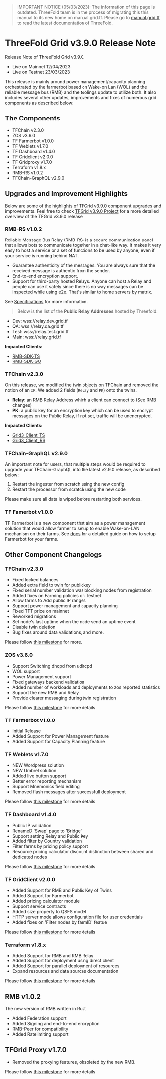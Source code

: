 > IMPORTANT NOTICE (05/03/2023): 
The information of this page is outdated. ThreeFold team is in the process of migrating this this manual to its new home on manual.grid.tf. Please go to [manual.grid.tf](https://manual.grid.tf/) to read the latest documentation of ThreeFold.

# ThreeFold Grid v3.9.0 Release Note

Release Note of ThreeFold Grid v3.9.0.

- Live on Mainnet 12/04/2023
- Live on Testnet 23/03/2023


This release is mainly around power management/capacity planning orchestrated by the farmerbot based on Wake-on Lan (WOL) and the reliable message bus (RMB) and the toolings update to utilize both. It also includes several other updates, improvements and fixes of numerous grid components as described below:

## The Components

- TFChain v2.3.0
- ZOS v3.6.0
- TF Farmerbot v1.0.0
- TF Weblets v1.7.0
- TF Dashboard v1.4.0
- TF Gridclient v2.0.0
- TF Gridproxy v1.7.0
- Terraform v1.8.x
- RMB-RS v1.0.2
- TFChain-GraphQL v2.9.0

## Upgrades and Improvement Highlights

Below are some of the highlights of TFGrid v3.9.0 component upgrades and improvements.
Feel free to check [TFGrid v3.9.0 Project](https://github.com/orgs/threefoldtech/projects/172) for a more detailed overview of the TFGrid v3.9.0 release.


### RMB-RS v1.0.2

Reliable Message Bus Relay (RMB-RS) is a secure communication panel that allows bots to communicate together in a chat-like way. It makes it very easy to host a service or a set of functions to be used by anyone, even if your service is running behind NAT.

- Guarantee authenticity of the messages. You are always sure that the received message is authentic from the sender.
- End-to-end encryption support.
- Support for third-party hosted Relays. Anyone can host a Relay and people can use it safely since there is no way messages can be inspected while using e2e. That's similar to home servers by matrix.

See [Specifications](https://github.com/threefoldtech/rmb-rs/blob/main/docs/readme.md) for more information.

> Below is the list of the __Public Relay Addresses__ hosted by Threefold:

- Dev: wss://relay.dev.grid.tf
- QA: wss://relay.qa.grid.tf
- Test: wss://relay.test.grid.tf 
- Main: wss://relay.grid.tf 

__Impacted Clients:__

- [RMB-SDK-TS](https://github.com/threefoldtech/rmb-sdk-ts/releases/tag/v1.1.1)
- [RMB-SDK-GO](https://github.com/threefoldtech/rmb-sdk-go/releases/tag/v1.0.0)


### TFChain v2.3.0

On this release, we modified the twin objects on TFChain and removed the notion of an `IP`. We added 2 fields (`Relay` and `PK`) onto the twins.

- __Relay__: an RMB Relay Address which a client can connect to (See RMB changes)
- __PK__: a public key for an encryption key which can be used to encrypt messages on the Public Relay, if not set, traffic will be unencrypted.

__Impacted Clients:__

- [Grid3_Client_TS](https://github.com/threefoldtech/grid3_client_ts/releases/tag/1.5.3)
- [Grid3_Client_RS](https://github.com/threefoldtech/grid3_client_rs/releases/tag/v0.2.0)

### TFChain-GraphQL v2.9.0

An important note for users, that multiple steps would be required to upgrade your TFChain-GraphQL into the latest v2.9.0 release, as described below:

1. Restart the ingester from scratch using the new config
2. Restart the processor from scratch using the new code

Please make sure all data is wiped before restarting both services.

### TF Famerbot v1.0.0

TF Farmerbot is a new component that aim as a power management solution that would allow farmer to setup to enable Wake-on-LAN mechanism on their farms. See [docs](https://manual.grid.tf/farmerbot/farmerbot.html) for a detailed guide on how to setup Farmerbot for your farms.

## Other Component Changelogs

### TFChain v2.3.0

- Fixed locked balances
- Added extra field to twin for publickey
- Fixed serial number validation was blocking nodes from registration
- Added fixes on Farming policies on Testnet 
- Allow farms to Add public IP ranges
- Support power management and capacity planning
- Fixed TFT price on mainnet
- Reworked migrations
- Set node's last uptime when the node send an uptime event
- Disable twin deletion
- Bug fixes around data validations, and more.

Please follow [this milestone](https://github.com/threefoldtech/tfchain/milestone/11) for more.

### ZOS v3.6.0

- Support Switching dhcpd from udhcpd
- WOL support
- Power Management support
- Fixed gateways backend validation
- Added number of workloads and deployments to zos reported statistics
- Support the new RMB and Relay
- Provide clearer messaging during twin registration

Please follow [this milestone](https://github.com/threefoldtech/zos/milestone/12) for more details

### TF Farmerbot v1.0.0

- Initial Release
- Added Support for Power Management feature
- Added Support for Capacity Planning feature

### TF Weblets v1.7.0

- NEW Wordpress solution
- NEW Umbrel solution
- Added live button support
- Better error reporting mechanism
- Support Mnemonics field editing
- Removed flash messages after successfull deployment

Please follow [this milestone](https://github.com/threefoldtech/grid_weblets/milestone/9) for more details

### TF Dashboard v1.4.0

- Public IP validation
- RenameD 'Swap' page to 'Bridge'
- Support setting Relay and Public Key
- Added filter by Country validation
- Filter farms by pricing policy support
- Resource pricing calculator discount distinction between shared and dedicated nodes

Please follow [this milestone](https://github.com/threefoldtech/tfgrid_dashboard/milestone/13) for more details

### TF GridClient v2.0.0

- Added Support for RMB and Public Key of Twins
- Added Support for Farmerbot
- Added pricing calculator module
- Support service contracts
- Added size property to QSFS model
- HTTP server mode allows configuration file for user credentials
- Added fixes on 'Filter nodes by farmID' featue


Please follow [this milestone](https://github.com/threefoldtech/grid3_client_ts/milestone/15) for more details

### Terraform v1.8.x

- Added Support for RMB and RMB Relay
- Added Support for deployment using direct client 
- Added Support for parallel deployment of resources
- Expand resources and data sources documentation

Please follow [this milestone](https://github.com/threefoldtech/terraform-provider-grid/milestone/16) for more details

## RMB v1.0.2

The new version of RMB written in Rust

- Added Federation support
- Added Signing and end-to-end encryption
- RMB-Peer for compatibility
- Added Ratelimiting support

## TFGrid Proxy v1.7.0

- Removed the proxying features, obsoleted by the new RMB.

Please follow [this milestone](https://github.com/threefoldtech/tfgridclient_proxy/milestone/6) for more details



